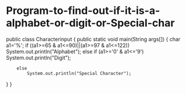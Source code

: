 # Program-to-find-out-if-it-is-a-alphabet-or-digit-or-Special-char
public class Characterinput {
	public static void main(String args[])
	{
		char a1='%';
		if ((a1>=65 & a1<=90)||(a1>=97 & a1<=122))
				System.out.println("Alphabet");
		else if (a1>='0' & a1<='9')
			System.out.println("Digit");
		
		else
			System.out.println("Special Character");


}
}
